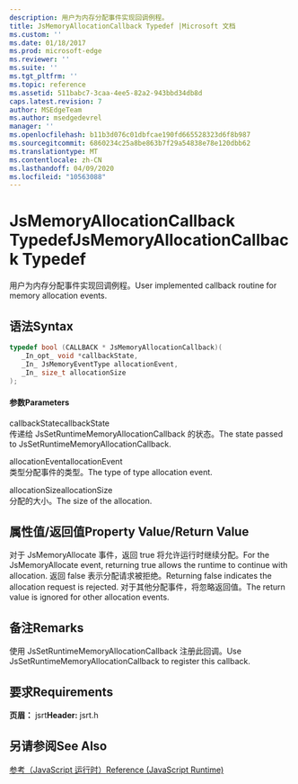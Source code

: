 ```yaml
---
description: 用户为内存分配事件实现回调例程。
title: JsMemoryAllocationCallback Typedef |Microsoft 文档
ms.custom: ''
ms.date: 01/18/2017
ms.prod: microsoft-edge
ms.reviewer: ''
ms.suite: ''
ms.tgt_pltfrm: ''
ms.topic: reference
ms.assetid: 511babc7-3caa-4ee5-82a2-943bbd34db8d
caps.latest.revision: 7
author: MSEdgeTeam
ms.author: msedgedevrel
manager: ''
ms.openlocfilehash: b11b3d076c01dbfcae190fd665528323d6f8b987
ms.sourcegitcommit: 6860234c25a8be863b7f29a54838e78e120dbb62
ms.translationtype: MT
ms.contentlocale: zh-CN
ms.lasthandoff: 04/09/2020
ms.locfileid: "10563088"
---
```

# <span data-ttu-id="698ca-103">JsMemoryAllocationCallback Typedef</span><span class="sxs-lookup"><span data-stu-id="698ca-103">JsMemoryAllocationCallback Typedef</span></span>
<span data-ttu-id="698ca-104">用户为内存分配事件实现回调例程。</span><span class="sxs-lookup"><span data-stu-id="698ca-104">User implemented callback routine for memory allocation events.</span></span>  
  
## <span data-ttu-id="698ca-105">语法</span><span class="sxs-lookup"><span data-stu-id="698ca-105">Syntax</span></span>  
  
```cpp  
typedef bool (CALLBACK * JsMemoryAllocationCallback)(  
   _In_opt_ void *callbackState,  
   _In_ JsMemoryEventType allocationEvent,  
   _In_ size_t allocationSize  
);  
```  
  
#### <span data-ttu-id="698ca-106">参数</span><span class="sxs-lookup"><span data-stu-id="698ca-106">Parameters</span></span>  
 <span data-ttu-id="698ca-107">callbackState</span><span class="sxs-lookup"><span data-stu-id="698ca-107">callbackState</span></span>  
 <span data-ttu-id="698ca-108">传递给 JsSetRuntimeMemoryAllocationCallback 的状态。</span><span class="sxs-lookup"><span data-stu-id="698ca-108">The state passed to JsSetRuntimeMemoryAllocationCallback.</span></span>  
  
 <span data-ttu-id="698ca-109">allocationEvent</span><span class="sxs-lookup"><span data-stu-id="698ca-109">allocationEvent</span></span>  
 <span data-ttu-id="698ca-110">类型分配事件的类型。</span><span class="sxs-lookup"><span data-stu-id="698ca-110">The type of type allocation event.</span></span>  
  
 <span data-ttu-id="698ca-111">allocationSize</span><span class="sxs-lookup"><span data-stu-id="698ca-111">allocationSize</span></span>  
 <span data-ttu-id="698ca-112">分配的大小。</span><span class="sxs-lookup"><span data-stu-id="698ca-112">The size of the allocation.</span></span>  
  
## <span data-ttu-id="698ca-113">属性值/返回值</span><span class="sxs-lookup"><span data-stu-id="698ca-113">Property Value/Return Value</span></span>  
 <span data-ttu-id="698ca-114">对于 JsMemoryAllocate 事件，返回 true 将允许运行时继续分配。</span><span class="sxs-lookup"><span data-stu-id="698ca-114">For the JsMemoryAllocate event, returning true allows the runtime to continue with allocation.</span></span> <span data-ttu-id="698ca-115">返回 false 表示分配请求被拒绝。</span><span class="sxs-lookup"><span data-stu-id="698ca-115">Returning false indicates the allocation request is rejected.</span></span> <span data-ttu-id="698ca-116">对于其他分配事件，将忽略返回值。</span><span class="sxs-lookup"><span data-stu-id="698ca-116">The return value is ignored for other allocation events.</span></span>  
  
## <span data-ttu-id="698ca-117">备注</span><span class="sxs-lookup"><span data-stu-id="698ca-117">Remarks</span></span>  
 <span data-ttu-id="698ca-118">使用 JsSetRuntimeMemoryAllocationCallback 注册此回调。</span><span class="sxs-lookup"><span data-stu-id="698ca-118">Use JsSetRuntimeMemoryAllocationCallback to register this callback.</span></span>  
  
## <span data-ttu-id="698ca-119">要求</span><span class="sxs-lookup"><span data-stu-id="698ca-119">Requirements</span></span>  
 <span data-ttu-id="698ca-120">**页眉：** jsrt</span><span class="sxs-lookup"><span data-stu-id="698ca-120">**Header:** jsrt.h</span></span>  
  
## <span data-ttu-id="698ca-121">另请参阅</span><span class="sxs-lookup"><span data-stu-id="698ca-121">See Also</span></span>  
 [<span data-ttu-id="698ca-122">参考（JavaScript 运行时）</span><span class="sxs-lookup"><span data-stu-id="698ca-122">Reference (JavaScript Runtime)</span></span>](../chakra-hosting/reference-javascript-runtime.md)